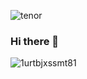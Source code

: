 ![tenor](https://user-images.githubusercontent.com/103060218/198878467-327c3357-8e0f-4ed5-ad7e-225eb80b5574.gif)
### Hi there 👋

![1urtbjxssmt81](https://user-images.githubusercontent.com/103060218/198878026-22f9fd50-0096-42fe-904b-d543c7228d24.gif)


<!--
**KylianBozec/KylianBozec** is a ✨ _special_ ✨ repository because its `README.md` (this file) appears on your GitHub profile.

Here are some ideas to get you started:

- 🔭 I’m currently working on ...
- 🌱 I’m currently learning ...
- 👯 I’m looking to collaborate on ...
- 🤔 I’m looking for help with ...
- 💬 Ask me about ...
- 📫 How to reach me: ...
- 😄 Pronouns: ...
- ⚡ Fun fact: ...
-->
